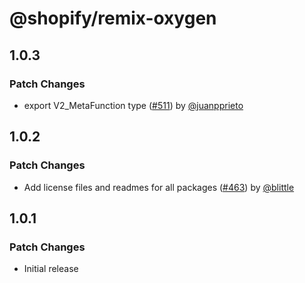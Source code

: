 # @shopify/remix-oxygen

## 1.0.3

### Patch Changes

- export V2_MetaFunction type ([#511](https://github.com/Shopify/hydrogen/pull/511)) by [@juanpprieto](https://github.com/juanpprieto)

## 1.0.2

### Patch Changes

- Add license files and readmes for all packages ([#463](https://github.com/Shopify/hydrogen/pull/463)) by [@blittle](https://github.com/blittle)

## 1.0.1

### Patch Changes

- Initial release
